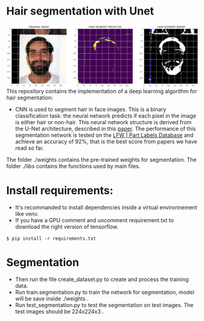 # Hair segmentation with Unet

![Example](libs/hair_segment_sample.png "Title")
This repository contains the implementation of a deep learning algorithm for hair segmentation:
- CNN is used to segment hair in face images. This is a binary classification task: the neural network predicts if each pixel in the image is either hair or non-hair. This neural network structure is derived from the U-Net architecture, described in this [paper](https://arxiv.org/abs/1505.04597). The performance of this segmentation network is tested on the [LFW | Part Labels Database](http://vis-www.cs.umass.edu/lfw/part_labels/) and achieve an accuracy of 92%, that is the best score from papers we have read so far.

The folder ./weights contains the pre-trained weights for segmentation.
The folder ./libs contains the functions used by main files.

# Install requirements:
- It's recommanded to install dependencies inside a virtual environnement like venv.
- If you have a GPU comment and uncomment requirement.txt to download the right version of tensorflow.
```
$ pip install -r requirements.txt
```

# Segmentation

- Then run the file create_dataset.py to create and process the training data.
- Run train.segmentation.py to train the network for segmentation, model will be save inside ./weights .
- Run test_segmentation.py to test the segmentation on test images. The test images should be 224x224x3 .

